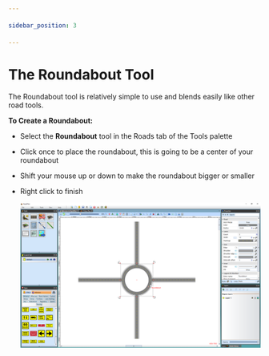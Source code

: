 ```yaml
---

sidebar_position: 3

---
```

# The Roundabout Tool 

The Roundabout tool is relatively simple to use and blends easily like other road tools.

**To Create a Roundabout:**

 - Select the **Roundabout** tool in the Roads tab of the Tools palette
 - Click once to place the roundabout, this is going to be a center of your roundabout
 - Shift your mouse up or down to make the roundabout bigger or smaller
 - Right click to finish

    ![Roundabout](./assets/Roundabout.png)

